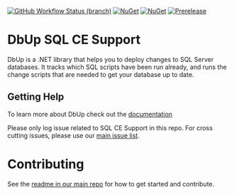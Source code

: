 [![GitHub Workflow Status (branch)](https://img.shields.io/github/workflow/status/DbUp/dbup-sqlce/CI/main)](https://github.com/DbUp/dbup-sqlce/actions/workflows/main.yml?query=branch%3Amain)
[![NuGet](https://img.shields.io/nuget/dt/dbup-sqlce.svg)](https://www.nuget.org/packages/dbup-sqlce)
[![NuGet](https://img.shields.io/nuget/v/dbup-sqlce.svg)](https://www.nuget.org/packages/dbup-sqlce)
[![Prerelease](https://img.shields.io/nuget/vpre/dbup-sqlce?color=orange&label=prerelease)](https://www.nuget.org/packages/dbup-sqlce)

# DbUp SQL CE Support

DbUp is a .NET library that helps you to deploy changes to SQL Server databases. It tracks which SQL scripts have been
run already, and runs the change scripts that are needed to get your database up to date.

## Getting Help

To learn more about DbUp check out the [documentation](https://dbup.readthedocs.io/en/latest/)

Please only log issue related to SQL CE Support in this repo. For cross cutting issues, please use
our [main issue list](https://github.com/DbUp/DbUp/issues).

# Contributing

See the [readme in our main repo](https://github.com/DbUp/DbUp/blob/master/README.md) for how to get started and
contribute.